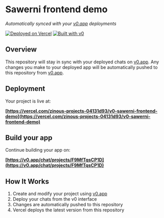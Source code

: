 # Sawerni frontend demo

*Automatically synced with your [v0.app](https://v0.app) deployments*

[![Deployed on Vercel](https://img.shields.io/badge/Deployed%20on-Vercel-black?style=for-the-badge&logo=vercel)](https://vercel.com/zinous-projects-04131d93/v0-sawerni-frontend-demo)
[![Built with v0](https://img.shields.io/badge/Built%20with-v0.app-black?style=for-the-badge)](https://v0.app/chat/projects/F9MfTqsCP1D)

## Overview

This repository will stay in sync with your deployed chats on [v0.app](https://v0.app).
Any changes you make to your deployed app will be automatically pushed to this repository from [v0.app](https://v0.app).

## Deployment

Your project is live at:

**[https://vercel.com/zinous-projects-04131d93/v0-sawerni-frontend-demo](https://vercel.com/zinous-projects-04131d93/v0-sawerni-frontend-demo)**

## Build your app

Continue building your app on:

**[https://v0.app/chat/projects/F9MfTqsCP1D](https://v0.app/chat/projects/F9MfTqsCP1D)**

## How It Works

1. Create and modify your project using [v0.app](https://v0.app)
2. Deploy your chats from the v0 interface
3. Changes are automatically pushed to this repository
4. Vercel deploys the latest version from this repository